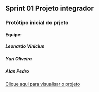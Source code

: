 <h2>Sprint 01 Projeto integrador</h2>
<h3>Protótipo inicial do prjeto</h3>
<h4>Equipe:</h4>
<h5>Leonardo Vinicius</h5>
<h5>Yuri Oliveira</h5>
<h5>Alan Pedro</h5>

[Clique aqui para visualisar o projeto](https://www.canva.com/design/DAGQ8-MJ27w/Lc3XOCgXJ4h7H__E2WbIng/edit?utm_content=DAGQ8-MJ27w&utm_campaign=designshare&utm_medium=link2&utm_source=sharebutton)